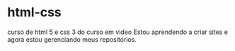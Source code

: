 # html-css
 curso de html 5 e css 3 do curso em video
 Estou aprendendo a criar sites e agora estou gerenciando meus repositórios.
